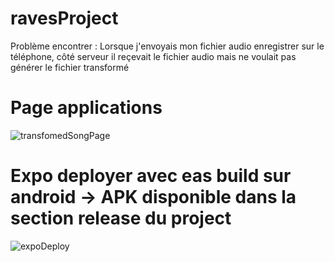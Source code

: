 # ravesProject

Problème encontrer : Lorsque j'envoyais mon fichier audio enregistrer sur le téléphone, côté serveur il reçevait le fichier audio mais ne voulait pas générer le fichier transformé 

# Page applications 

![transfomedSongPage](https://github.com/BencherifAyman/ravesProject/assets/98598959/7d69c79f-3d14-4eaa-86ba-9cd4cc6436d8)

# Expo deployer avec eas build sur android -> APK disponible dans la section release du project

![expoDeploy](https://github.com/BencherifAyman/ravesProject/assets/98598959/bad2f666-0f8b-4ee5-b83d-73b84aa83e9f)
